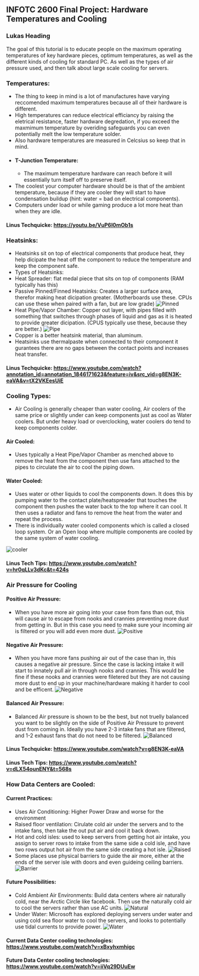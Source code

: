 ## INFOTC 2600 Final Project: Hardware Temperatures and Cooling
### Lukas Heading
The goal of this tutorial is to educate people on the maximum operating temperatures of key hardware pieces, optimum temperatures, as well as the different kinds of cooling for standard PC. As well as the types of air pressure used, and then talk about large scale cooling for servers.

### Temperatures:
* The thing to keep in mind is a lot of manufactures have varying reccomended maximum temperatures because all of their hardware is different. 
* High temperatures can reduce electrical efficiancy by raising the eletrical resistance, faster hardware degredation, if you exceed the maxmimum temperature by overiding safeguards you can even potentially melt the low temperature solder.
* Also hardware temperatures are measured in Celcsius so keep that in mind. 
* #### T-Junction Temperature:
  * The maximum temperature hardware can reach before it will essentially turn itself off to preserve itself.
* The coolest your computer hardware should be is that of the ambient temperature, because if they are cooler they will start to have condensation buildup (hint: water = bad on electrical components).
* Computers under load or while gaming produce a lot more heat than when they are idle.

#### Linus Techquicke: https://youtu.be/VuP6I0mOb1s

### Heatsinks:
* Heatsinks sit on top of electrical components that produce heat, they help dicipate the heat off the component to reduce the temperature and keep the component safe.
* Types of Heatsinks:
 * Heat Spreader: flat medal piece that sits on top of components (RAM typically has this)
 * Passive Pinned/Finned Heatsinks: Creates a larger surface area, therefor making heat dicipation greater. (Motherboards use these. CPUs can use these when paired with a fan, but are low grade)
![Pinned](https://github.com/Topguny/INFOTC2600FinalProject/blob/master/PinnedHeatSink.PNG)
 * Heat Pipe/Vapor Chamber: Copper out layer, with pipes filled with something that switches through phases of liquid and gas as it is heated to provide greater dicipation. (CPUS typically use these, because they are better.)
![Pipe](https://github.com/Topguny/INFOTC2600FinalProject/blob/master/HeatPipe.PNG)
* Copper is a better heatsink material, than aluminum.
* Heatsinks use thermalpaste when connected to their component it gurantees there are no gaps between the contact points and increases heat transfer.

#### Linus Techquicke: https://www.youtube.com/watch?annotation_id=annotation_1846171623&feature=iv&src_vid=g8EN3K-eaVA&v=tX2VKEesUiE

### Cooling Types:
* Air Cooling is generally cheaper than water cooling, Air coolers of the same price or slightly under can keep components just as cool as Water coolers. But under heavy load or overclocking, water coolers do tend to keep components colder.
#### Air Cooled:
* Uses typically a Heat Pipe/Vapor Chamber as menched above to remove the heat from the component then use fans attached to the pipes to circulate the air to cool the piping down.
#### Water Cooled:
* Uses water or other liquids to cool the components down. It does this by pumping water to the contact plate/heatspreader that touches the component then pushes the water back to the top where it can cool. It then uses a radiator and fans to remove the heat from the water and repeat the process.
 * There is individually water cooled components which is called a closed loop system. Or an Open loop where multiple components are cooled by the same system of water cooling.

![cooler](https://www.ukgamingcomputers.co.uk/images/articles/closedandopenloop.jpg)

#### Linus Tech Tips: https://www.youtube.com/watch?v=hr0qLLv3dKc&t=424s

### Air Pressure for Cooling
#### Positive Air Pressure:
* When you have more air going into your case from fans than out, this will cause air to escape from nooks and crannies preventing more dust from getting in. But in this case you need to make sure your incoming air is filtered or you will add even more dust.
![Positive](https://github.com/Topguny/INFOTC2600FinalProject/blob/master/PositiveAirPressure.PNG)

#### Negative Air Pressure:
* When you have more fans pushing air out of the case than in, this causes a negative air pressure. Since the case is lacking intake it will start to innately pull air in through nooks and crannies. This would be fine if these nooks and crannies were filetered but they are not causing more dust to end up in your machine/hardware making it harder to cool and be efficent.
![Negative](https://github.com/Topguny/INFOTC2600FinalProject/blob/master/NegativeAirPressure.PNG)

#### Balanced Air Pressure:
* Balanced Air pressure is shown to be the best, but not truelly balanced you want to be slightly on the side of Positive Air Pressure to prevent dust from coming in. Ideally you have 2-3 intake fans that are filtered, and 1-2 exhaust fans that do not need to be filtered. 
![Balanced](https://github.com/Topguny/INFOTC2600FinalProject/blob/master/BalancedAirPressure.PNG)

#### Linus Techquicke: https://www.youtube.com/watch?v=g8EN3K-eaVA
#### Linus Tech Tips: https://www.youtube.com/watch?v=dLX54ounENY&t=568s

### How Data Centers are Cooled:

#### Current Practices:
* Uses Air Conditioning: Higher Power Draw and worse for the environment
* Raised floor ventilation: Cirulate cold air under the servers and to the intake fans, then take the out put air and cool it back down.
* Hot and cold isles: used to keep servers from getting hot air intake, you assign to server rows to intake from the same side a cold isle, and have two rows output hot air from the same side creating a hot isle.
![Raised](https://github.com/Topguny/INFOTC2600FinalProject/blob/master/raisedfloor.PNG)
* Some places use physical barriers to guide the air more, either at the ends of the server isle with doors and even guideing ceiling barriers.
![Barrier](https://github.com/Topguny/INFOTC2600FinalProject/blob/master/barrier.PNG)
#### Future Possibilities:
* Cold Ambient Air Environments: Build data centers where air naturally cold, near the Arctic Circle like facebook. Then use the naturally cold air to cool the servers rather than use AC units.
![Natural](https://github.com/Topguny/INFOTC2600FinalProject/blob/master/FreeAndEvap.PNG)
* Under Water: Microsoft has explored deploying servers under water and using cold sea floor water to cool the servers, and looks to potentially use tidal currents to provide power.
![Water](https://ei.marketwatch.com/Multimedia/2018/06/06/Photos/ZH/MW-GK446_micros_20180606182318_ZH.jpg?uuid=36e1ab10-69d8-11e8-a4fb-ac162d7bc1f7)

#### Current Data Center cooling technologies: https://www.youtube.com/watch?v=xBxyhxmhigc
#### Future Data Center cooling technologies: https://www.youtube.com/watch?v=iiVq29DUuEw

